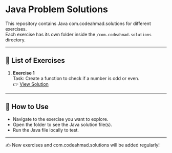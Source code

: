 # Java Problem Solutions

This repository contains Java com.codeahmad.solutions for different exercises.  
Each exercise has its own folder inside the `/com.codeahmad.solutions` directory.

---

## 📂 List of Exercises

1. **Exercise 1**  
   Task: Create a function to check if a number is odd or even.  
   👉 [View Solution](solutions/exercise_1)

---

## 📖 How to Use
- Navigate to the exercise you want to explore.
- Open the folder to see the Java solution file(s).
- Run the Java file locally to test.

---

✍️ New exercises and com.codeahmad.solutions will be added regularly!
